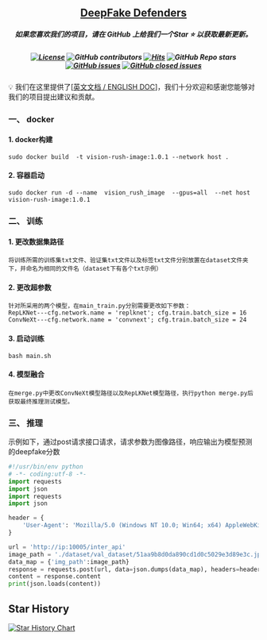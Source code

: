 <h2 align="center"> <a href="">DeepFake Defenders</a></h2>
<h5 align="center"> 如果您喜欢我们的项目，请在 GitHub 上给我们一个Star ⭐ 以获取最新更新。  </h2>

<h5 align="center">
    
<!-- PROJECT SHIELDS -->
[![License](https://img.shields.io/badge/License-Apache%202.0-yellow)](https://github.com/VisionRush/DeepFakeDefenders/blob/main/LICENSE) 
![GitHub contributors](https://img.shields.io/github/contributors/VisionRush/DeepFakeDefenders)
[![Hits](https://hits.seeyoufarm.com/api/count/incr/badge.svg?url=https%3A%2F%2Fgithub.com%2FVisionRush%2FDeepFakeDefenders&count_bg=%2379C83D&title_bg=%23555555&icon=&icon_color=%23E7E7E7&title=Visitors&edge_flat=false)](https://hits.seeyoufarm.com)
![GitHub Repo stars](https://img.shields.io/github/stars/VisionRush/DeepFakeDefenders)
[![GitHub issues](https://img.shields.io/github/issues/VisionRush/DeepFakeDefenders?color=critical&label=Issues)](https://github.com/PKU-YuanGroup/MoE-LLaVA/issues?q=is%3Aopen+is%3Aissue)
[![GitHub closed issues](https://img.shields.io/github/issues-closed/VisionRush/DeepFakeDefenders?color=success&label=Issues)](https://github.com/PKU-YuanGroup/MoE-LLaVA/issues?q=is%3Aissue+is%3Aclosed)  <br>

</h5>

💡 我们在这里提供了[[英文文档 / ENGLISH DOC](README.md)]，我们十分欢迎和感谢您能够对我们的项目提出建议和贡献。

### 一、 docker
#### 1. docker构建
    sudo docker build  -t vision-rush-image:1.0.1 --network host .
#### 2. 容器启动
    sudo docker run -d --name  vision_rush_image  --gpus=all  --net host  vision-rush-image:1.0.1

### 二、 训练

#### 1. 更改数据集路径

    将训练所需的训练集txt文件、验证集txt文件以及标签txt文件分别放置在dataset文件夹下，并命名为相同的文件名（dataset下有各个txt示例）

#### 2. 更改超参数
    针对所采用的两个模型，在main_train.py分别需要更改如下参数：
    RepLKNet---cfg.network.name = 'replknet'; cfg.train.batch_size = 16
    ConvNeXt---cfg.network.name = 'convnext'; cfg.train.batch_size = 24

#### 3. 启动训练
    bash main.sh

#### 4. 模型融合
    在merge.py中更改ConvNeXt模型路径以及RepLKNet模型路径，执行python merge.py后获取最终推理测试模型。

### 三、 推理

示例如下，通过post请求接口请求，请求参数为图像路径，响应输出为模型预测的deepfake分数

```python
#!/usr/bin/env python
# -*- coding:utf-8 -*-
import requests
import json
import requests
import json

header = {
    'User-Agent': 'Mozilla/5.0 (Windows NT 10.0; Win64; x64) AppleWebKit/537.36 (KHTML, like Gecko) Chrome/92.0.4515.107 Safari/537.36'
}

url = 'http://ip:10005/inter_api'
image_path = './dataset/val_dataset/51aa9b8d0da890cd1d0c5029e3d89e3c.jpg'
data_map = {'img_path':image_path}
response = requests.post(url, data=json.dumps(data_map), headers=header)
content = response.content
print(json.loads(content))
```



## Star History

[![Star History Chart](https://api.star-history.com/svg?repos=VisionRush/DeepFakeDefenders&type=Date)](https://star-history.com/#DeepFakeDefenders/DeepFakeDefenders&Date)
